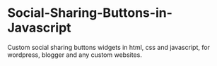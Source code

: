 # Social-Sharing-Buttons-in-Javascript
Custom social sharing buttons widgets in html, css and javascript, for wordpress, blogger and any custom websites.
